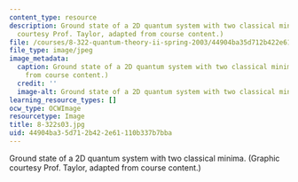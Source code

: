 ```yaml
---
content_type: resource
description: Ground state of a 2D quantum system with two classical minima. (Graphic
  courtesy Prof. Taylor, adapted from course content.)
file: /courses/8-322-quantum-theory-ii-spring-2003/44904ba35d712b422e61110b337b7bba_8-322s03.jpg
file_type: image/jpeg
image_metadata:
  caption: Ground state of a 2D quantum system with two classical minima. (Image adapted
    from course content.)
  credit: ''
  image-alt: Ground state of a 2D quantum system with two classical minima.
learning_resource_types: []
ocw_type: OCWImage
resourcetype: Image
title: 8-322s03.jpg
uid: 44904ba3-5d71-2b42-2e61-110b337b7bba
---
```

Ground state of a 2D quantum system with two classical minima. (Graphic courtesy Prof. Taylor, adapted from course content.)

